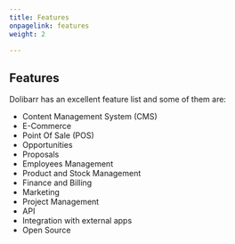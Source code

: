 ```yaml
---
title: Features
onpagelink: features
weight: 2

---
```


Features
--------

Dolibarr has an excellent feature list and some of them are:

- Content Management System (CMS)
- E-Commerce
- Point Of Sale (POS)
- Opportunities
- Proposals
- Employees Management
- Product and Stock Management
- Finance and Billing
- Marketing
- Project Management
- API
- Integration with external apps
- Open Source
 